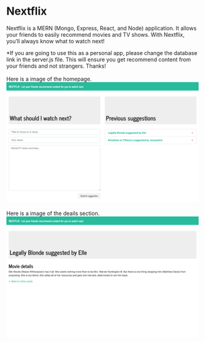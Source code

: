 # Nextflix
Nextflix is a MERN (Mongo, Express, React, and Node) application. It allows your friends to easily recommend movies and TV shows. With Nextflix, you’ll always know what to watch next! 

*If you are going to use this as a personal app, please change the database link in the server.js file. This will ensure you get recommend content from your friends and not strangers. Thanks!
<br><br>
Here is a image of the homepage.
![Home](/img/img.png 'Screenshot')
<br><br>
Here is a image of the deails section.
![Home](/img/img2.png 'Screenshot')
